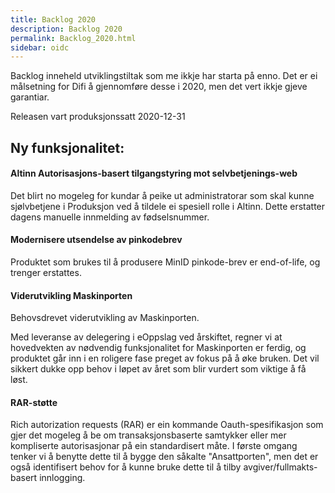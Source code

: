 ```yaml
---
title: Backlog 2020
description: Backlog 2020
permalink: Backlog_2020.html
sidebar: oidc
---
```



Backlog inneheld utviklingstiltak som me ikkje har starta på enno. Det er ei målsetning for Difi å gjennomføre desse i 2020, men det vert ikkje gjeve garantiar.



Releasen vart produksjonssatt 2020-12-31

## Ny funksjonalitet:


#### Altinn Autorisasjons-basert tilgangstyring mot selvbetjenings-web

Det blirt no mogeleg for kundar å peike ut administratorar som skal kunne sjølvbetjene i Produksjon ved å tildele ei spesiell rolle i Altinn. Dette erstatter dagens manuelle innmelding av fødselsnummer.




#### Modernisere utsendelse av pinkodebrev

Produktet som brukes til å produsere MinID pinkode-brev er end-of-life, og trenger erstattes.




#### Viderutvikling Maskinporten

Behovsdrevet viderutvikling av Maskinporten.

Med leveranse av delegering i eOppslag ved årskiftet, regner vi at hovedvekten av nødvendig funksjonalitet for Maskinporten er ferdig, og produktet går inn i en roligere fase preget av fokus på å øke bruken. Det vil sikkert dukke opp behov i løpet av året som blir vurdert som viktige å få løst.




#### RAR-støtte

Rich autorization requests (RAR) er ein kommande Oauth-spesifikasjon som gjer det mogeleg å be om transaksjonsbaserte samtykker eller mer kompliserte autorisasjonar på ein standardisert måte. I første omgang tenker vi å benytte dette til å bygge den såkalte "Ansattporten", men det er også identifisert behov for å kunne bruke dette til å tilby avgiver/fullmakts-basert innlogging.

